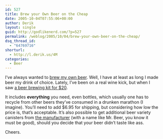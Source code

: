 ```yaml
---
id: 527
title: Brew your Own Beer on the Cheap
date: 2005-10-04T07:55:06+00:00
author: Derik
layout: single
guid: http://godlikenerd.com/?p=527
permalink: /weblog/2005/10/04/brew-your-own-beer-on-the-cheap/
dsq_thread_id:
  - "64769716"
shorturl:
  - http://l.derik.us/4M
categories:
  - Beer
---
```

I&#8217;ve always wanted to [brew my own beer](http://www.43things.com/things/view/342). Well, I have at least as long I made beer my drink of choice. Lately, I&#8217;ve been on a real wine kick, but when I saw [a beer brewing kit for $20](http://www.after5catalog.com/product.aspx?ID=248-05019).

It includes **everything** you need, even bottles, which usually one has to recycle from other beers they&#8217;ve consumed in a drunken marathon (I imagine). You&#8217;ll need to add $6.95 for shipping, but considering how low the price is, that&#8217;s acceptable. It&#8217;s also possible to get additional beer variety canisters from [the manufacturer](http://mrbeer.com) (with a name like Mr. Beer, you know it must be good), should you decide that your beer didn&#8217;t taste like ass.

Cheers.